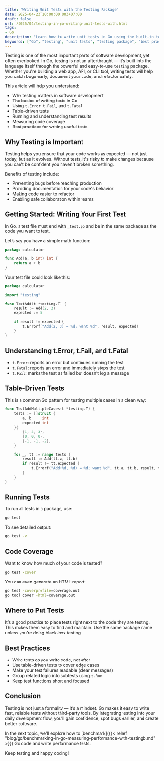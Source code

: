 ```yaml
---
title: 'Writing Unit Tests with the Testing Package'
date: 2025-04-23T10:00:00.003+07:00
draft: false
url: /2025/04/testing-in-go-writing-unit-tests-with.html
tags: 
- Go
description: "Learn how to write unit tests in Go using the built-in testing package."
keywords: ["Go", "testing", "unit tests", "testing package", "best practices"]
---
```


Testing is one of the most important parts of software development, yet often overlooked. In Go, testing is not an afterthought — it's built into the language itself through the powerful and easy-to-use `testing` package. Whether you're building a web app, API, or CLI tool, writing tests will help you catch bugs early, document your code, and refactor safely.

This article will help you understand:

*   Why testing matters in software development
*   The basics of writing tests in Go
*   Using `t.Error`, `t.Fail`, and `t.Fatal`
*   Table-driven tests
*   Running and understanding test results
*   Measuring code coverage
*   Best practices for writing useful tests

Why Testing is Important
------------------------

Testing helps you ensure that your code works as expected — not just today, but as it evolves. Without tests, it's risky to make changes because you can't be confident you haven't broken something.

Benefits of testing include:

*   Preventing bugs before reaching production
*   Providing documentation for your code's behavior
*   Making code easier to refactor
*   Enabling safe collaboration within teams

Getting Started: Writing Your First Test
----------------------------------------

In Go, a test file must end with `_test.go` and be in the same package as the code you want to test.

Let’s say you have a simple math function:

```go
package calculator

func Add(a, b int) int {
    return a + b
} 
```

Your test file could look like this:

```go
package calculator

import "testing"

func TestAdd(t *testing.T) {
    result := Add(2, 3)
    expected := 5

    if result != expected {
        t.Errorf("Add(2, 3) = %d; want %d", result, expected)
    }
} 
```

Understanding t.Error, t.Fail, and t.Fatal
------------------------------------------

*   `t.Error`: reports an error but continues running the test
*   `t.Fatal`: reports an error and immediately stops the test
*   `t.Fail`: marks the test as failed but doesn’t log a message

Table-Driven Tests
------------------

This is a common Go pattern for testing multiple cases in a clean way:

```go
func TestAddMultipleCases(t *testing.T) {
    tests := []struct {
        a, b     int
        expected int
    }{
        {1, 2, 3},
        {0, 0, 0},
        {-1, -1, -2},
    }

    for _, tt := range tests {
        result := Add(tt.a, tt.b)
        if result != tt.expected {
            t.Errorf("Add(%d, %d) = %d; want %d", tt.a, tt.b, result, tt.expected)
        }
    }
} 
```

Running Tests
-------------

To run all tests in a package, use:

```bash
go test
```

To see detailed output:

```bash
go test -v
```

Code Coverage
-------------

Want to know how much of your code is tested?

```bash
go test -cover
```

You can even generate an HTML report:

```bash
go test -coverprofile=coverage.out
go tool cover -html=coverage.out
```

Where to Put Tests
------------------

It’s a good practice to place tests right next to the code they are testing. This makes them easy to find and maintain. Use the same package name unless you’re doing black-box testing.

Best Practices
--------------

*   Write tests as you write code, not after
*   Use table-driven tests to cover edge cases
*   Make your test failures readable (clear messages)
*   Group related logic into subtests using `t.Run`
*   Keep test functions short and focused

Conclusion
----------

Testing is not just a formality — it’s a mindset. Go makes it easy to write fast, reliable tests without third-party tools. By integrating testing into your daily development flow, you’ll gain confidence, spot bugs earlier, and create better software.

In the next topic, we'll explore how to [benchmark]({{< relref "blog/go/benchmarking-in-go-measuring-performance-with-testingb.md" >}}) Go code and write performance tests.

Keep testing and happy coding!